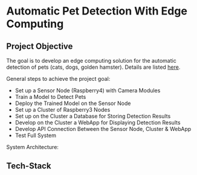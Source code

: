 # Automatic Pet Detection With Edge Computing

## Project Objective

The goal is to develop an edge computing solution for the automatic detection of pets (cats, dogs, golden hamster). Details are listed [here](https://www.christianbaun.de/CGC23/index.html).

General steps to achieve the project goal:
- Set up a Sensor Node (Raspberry4) with Camera Modules
- Train a Model to Detect Pets
- Deploy the Trained Model on the Sensor Node
- Set up a Cluster of Raspberry3 Nodes
- Set up on the Cluster a Database for Storing Detection Results 
- Develop on the Cluster a WebApp for Displaying Detection Results
- Develop API Connection Between the Sensor Node, Cluster & WebApp
- Test Full System

System Architecture:

## Tech-Stack